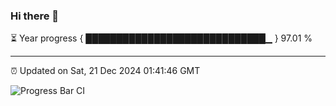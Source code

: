 ### Hi there 👋

⏳ Year progress { █████████████████████████████▁ } 97.01 %

---

⏰ Updated on Sat, 21 Dec 2024 01:41:46 GMT

![Progress Bar CI](https://github.com/ZhaoGui/ZhaoGui/workflows/Progress%20Bar%20CI/badge.svg)
